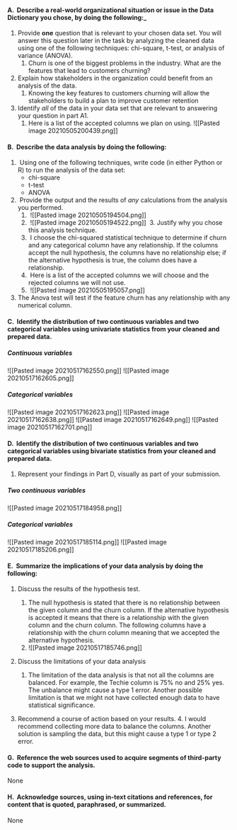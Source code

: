 #### A.  Describe a real-world organizational situation or issue in the Data Dictionary you chose, by doing the following:_
1. Provide **one** question that is relevant to your chosen data set. You will answer this question later in the task by analyzing the cleaned data using one of the following techniques: chi-square, t-test, or analysis of variance (ANOVA). 
	1.  Churn is one of the biggest problems in the industry. What are the features that lead to customers churning?
2. Explain how stakeholders in the organization could benefit from an analysis of the data.
	1. Knowing the key features to customers churning will allow the stakeholders to build a plan to improve customer retention 
3.  Identify _all_ of the data in your data set that are relevant to answering your question in part A1.
	1.  Here is a list of the accepted columns we plan on using.
	![[Pasted image 20210505200439.png]]

#### B.  Describe the data analysis by doing the following:
1.  Using one of the following techniques, write code (in either Python or R) to run the analysis of the data set:
	+ chi-square
	+ t-test
	+  ANOVA
 2.  Provide the output and the results of _any_ calculations from the analysis you performed.
	 1.  ![[Pasted image 20210505194504.png]]
	 2.  ![[Pasted image 20210505194522.png]]
 3. Justify why you chose this analysis technique.
	 1.  I choose the chi-squared statistical technique to determine if churn and any categorical column have any relationship. If the columns accept the null hypothesis, the columns have no relationship else; if the alternative hypothesis is true, the column does have a relationship. 
	 2.  Here is a list of the accepted columns we will choose and the rejected columns we will not use.
	 3.  ![[Pasted image 20210505195057.png]]
 4. The Anova test will test if the feature churn has any relationship with any numerical column.
#### C.  Identify the distribution of **two** continuous variables and **two** categorical variables using univariate statistics from your cleaned and prepared data. 

##### Continuous variables
![[Pasted image 20210517162550.png]]
![[Pasted image 20210517162605.png]]


##### Categorical variables 
![[Pasted image 20210517162623.png]]
![[Pasted image 20210517162638.png]]
![[Pasted image 20210517162649.png]]
![[Pasted image 20210517162701.png]]

#### D.  Identify the distribution of **two** continuous variables and **two** categorical variables using bivariate statistics from your cleaned and prepared data.
  1.  Represent your findings in Part D, visually as part of your submission.
##### Two continuous variables 
![[Pasted image 20210517184958.png]]

##### Categorical variables
![[Pasted image 20210517185114.png]]
![[Pasted image 20210517185206.png]]

#### E.  Summarize the implications of your data analysis by doing the following:
 1. Discuss the results of the hypothesis test. 
	 1. The null hypothesis is stated that there is no relationship between the given column and the churn column. If the alternative hypothesis is accepted it means that there is a relationship with the given column and the churn column.  The following columns have a relationship with the churn column meaning that we accepted the alternative hypothesis. 
	 2.  ![[Pasted image 20210517185746.png]]
	
 2.  Discuss the limitations of your data analysis
	 1.  The limitation of the data analysis is that not all the columns are balanced. For example, the Techie column is 75% no and 25% yes. The unbalance might cause a type 1 error. Another possible limitation is that we might not have collected enough data to have statistical significance. 
 3.   Recommend a course of action based on your results.
	 4.   I would recommend collecting more data to balance the columns. Another solution is sampling the data, but this might cause a type 1 or type 2 error. 

#### G.  Reference the web sources used to acquire segments of third-party code to support the analysis. 
None 
#### H.  Acknowledge sources, using in-text citations and references, for content that is quoted, paraphrased, or summarized.
None